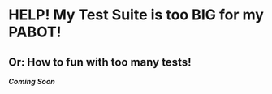 # HELP! My Test Suite is too BIG for my PABOT!
## Or: How to fun with too many tests!

***Coming Soon***
